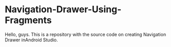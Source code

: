 # Navigation-Drawer-Using-Fragments
Hello, guys. This is a repository with the source code on creating Navigation Drawer inAndroid Studio.
